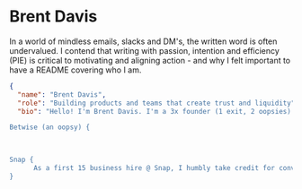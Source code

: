 # Brent Davis
In a world of mindless emails, slacks and DM's, the written word is often undervalued. I contend that writing with passion, intention and efficiency (PIE) is critical to motivating and aligning action - and why I felt important to have a README covering who I am.

```json
{
  "name": "Brent Davis",
  "role": "Building products and teams that create trust and liquidity",
  "bio": "Hello! I'm Brent Davis. I'm a 3x founder (1 exit, 2 oopsies).

Betwise (an oopsy) {
      


Snap {
      As a first 15 business hire @ Snap, I humbly take credit for convincing Evan to share        data with external parties to build our business. I subsequently hired and led teams across monetization products, marketing sciences, creative best practices and product marketing. I also led an eight-figure acquisition to augment our ad targeting solutions. I was at least a barnacle on the ship from $0 to $1b, quickly designing and building products that delighted our business partners.
}

